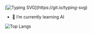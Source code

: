 [![Typing SVG](https://readme-typing-svg.demolab.com/?lines=Welcome+to+jinurumi's+github;)](https://git.io/typing-svg)
- 🌱 I’m currently learning AI

![Top Langs](https://github-readme-stats.vercel.app/api/top-langs/?username=jinurumi&layout=compact)

<!--
**jinurumi/jinurumi** is a ✨ _special_ ✨ repository because its `README.md` (this file) appears on your GitHub profile.


- 🔭 I’m currently working on ...
- 🌱 I’m currently learning ...
- 👯 I’m looking to collaborate on ...
- 🤔 I’m looking for help with ...
- 💬 Ask me about ...
- 📫 How to reach me: ...
- 😄 Pronouns: ...
- ⚡ Fun fact: ...
-->
